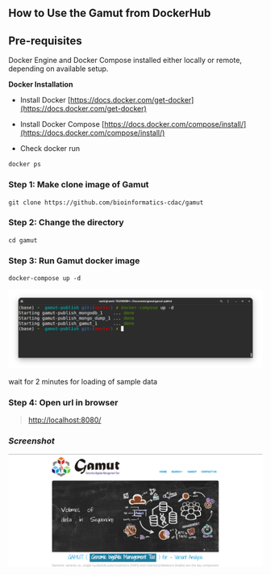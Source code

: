 ## How to Use the Gamut from DockerHub

## Pre-requisites

Docker Engine and Docker Compose installed either locally or remote, depending on available setup.

**Docker Installation**

* Install Docker [https://docs.docker.com/get-docker](https://docs.docker.com/get-docker)

* Install Docker Compose [https://docs.docker.com/compose/install/](https://docs.docker.com/compose/install/)

* Check docker run
```
docker ps
```



### Step 1: Make clone image of Gamut
```
git clone https://github.com/bioinformatics-cdac/gamut
```
    
### Step 2:  Change the directory
```
cd gamut
```
### Step 3:  Run Gamut docker image
```
docker-compose up -d
```
![Docker compose Command](https://raw.githubusercontent.com/bioinformatics-cdac/gamut/main/docs/img/gamut_start.png)

wait for 2 minutes for loading of sample data

### Step 4:  Open url in browser

>   [http://localhost:8080/](http://localhost:8080/)


### _Screenshot_

 [![Gamut Home Page](https://raw.githubusercontent.com/bioinformatics-cdac/gamut/main/docs/img/gamut.png)](https://raw.githubusercontent.com/bioinformatics-cdac/gamut/main/docs/img/gamut.png)